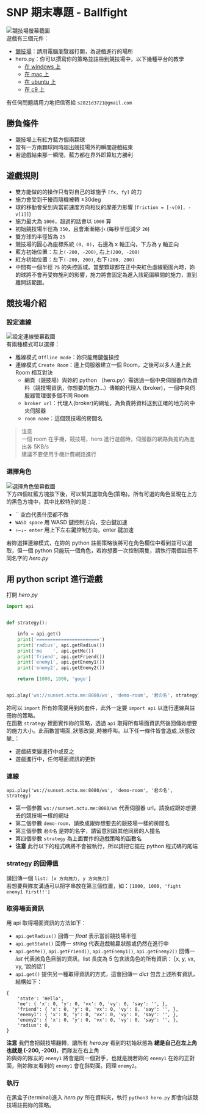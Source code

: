 # SNP 期末專題 - Ballfight

![競技場螢幕截圖](images/arena.png)  
遊戲有三個元件：
- [競技場](http://ballfight.nctu.me/)：請用電腦瀏覽器打開，為遊戲進行的場所
- hero.py：你可以撰寫你的策略並註冊到競技場中，以下幾種平台的教學
    - [在 windows 上](install/ballfight-windows.md)
    - [在 mac 上](install/ballfight-mac.md)
    - [在 ubuntu 上](install/ballfight-ubuntu.md)
    - [在 c9 上](install/ballfight-c9.md)

有任何問題請用力地把信寄給 `s2821d3721@gmail.com`  




## 勝負條件
- 競技場上有紅方藍方個兩顆球
- 當有一方兩顆球同時超出競技場外的瞬間遊戲結束
- 若遊戲結束那一瞬間，藍方都在界外即算紅方勝利




## 遊戲規則
- 雙方能做的的操作只有對自己的球施予 `[fx, fy]` 的力
- 施力會受到干擾而隨機被轉 ±30deg
- 球的移動會受到與當前速度方向相反的摩差力影響 (`friction = [-v[0], -v[1]]`)
- 施力最大為 `1000`，超過的話會以 `1000` 算
- 初始競技場半徑為 `350`，且會漸漸縮小 (每秒半徑減少 `20`)
- 雙方球的半徑皆為 `25`
- 競技場的圓心為座標系統 `(0, 0)`，右邊為 x 軸正向，下方為 y 軸正向
- 藍方初始位置：左上`(-200, -200)`, 右上`(200, -200)`
- 紅方初始位置：左下`(-200, 200)`, 右下`(200, 200)`
- 中間有一個半徑 `75` 的失控區域。當整顆球都在正中央紅色虛線範圍內時，妳的球將不會再受妳施利的影響，施力將會固定為進入該範圍瞬間的施力，直到離開該範圍。




## 競技場介紹

### 設定連線
![設定連線螢幕截圖](images/arena-1.png)  
有兩種模式可以選擇：  
- 離線模式 `Offline mode`：妳只能用鍵盤操控
- 連線模式 `Create Room`：連上伺服器建立一個 Room，之後可以多人連上此 Room 相互對決
    - 網頁（競技場）與妳的 python （hero.py）需透過一個中央伺服器作為資料（競技場資訊，你想要的施力...）傳輸的代理人 (broker)，一個中央伺服器管理很多個不同 Room
    - `broker url`：代理人(broker)的網址，為負責將資料送到正確的地方的中央伺服器
    - `room name`：這個競技場的房間名

> 注意  
> 一個 room 在手機，競技場，hero 進行遊戲時，伺服器的網路負擔約為進出各 5KB/s  
> 建議不要使用手機計費網路進行  



### 選擇角色
![選擇角色螢幕截圖](images/arena-2.png)  
下方四個紅藍方塊按下後，可以幫其選取角色(策略)。所有可選的角色呈現在上方的黑色方塊中，其中比較特別的是：  
- `` 空白代表什麼都不做
- `WASD space` 用 WASD 鍵控制方向，空白鍵加速
- `↑←↓→ enter` 用上下左右鍵控制方向，enter 鍵加速  

若妳選擇連線模式，在妳的 python 註冊策略後將可在角色欄位中看到並可以選取，但一個 python 只能玩一個角色，若妳想要一次控制兩隻，請執行兩個註冊不同名字的 _hero.py_  




## 用 python script 進行遊戲

打開 _hero.py_
```python
import api


def strategy():

    info = api.get()
    print('=======================')
    print('radius', api.getRadius())
    print('me    ', api.getMe())
    print('friend', api.getFriend())
    print('enemy1', api.getEnemy1())
    print('enemy2', api.getEnemy2())

    return [1000, 1000, 'gogo']


api.play('ws://sunset.nctu.me:8080/ws', 'demo-room', '君の名', strategy)
```
妳可以 `import` 所有妳需要用到的套件，此外一定要 `import api` 以進行連線與註冊妳的策略。  
在函數 `strategy` 裡面實作妳的策略，透過 `api` 取得所有場面資訊然後回傳妳想要的施力大小。此函數當場面_狀態改變_時被呼叫。以下任一條件皆會造成_狀態改變_：  
- 遊戲結束變進行中或反之
- 遊戲進行中，任何場面資訊的更新


### 連線
`api.play('ws://sunset.nctu.me:8080/ws', 'demo-room', '君の名', strategy)`  
- 第一個參數 `ws://sunset.nctu.me:8080/ws` 代表伺服器 url，請換成跟妳想要去的競技場一樣的網址
- 第二個參數 `demo-room`，請換成跟妳想要去的競技場一樣的房間名
- 第三個參數 `君の名` 是妳的名字，請留意別跟其他同房的人撞名
- 第四個參數 `strategy` 為上面實作的遊戲策略的函數名
- __注意__ 此行以下的程式碼將不會被執行，所以請把它擺在 python 程式碼的尾端


### strategy 的回傳值
請回傳一個 `list: [x 方向施力, y 方向施力]`  
若想要與隊友溝通可以把字串放在第三個位置，如：`[1000, 1000, 'fight enemy1 first!!']`  


### 取得場面資訊
用 api 取得場面資訊的方法如下：  
- `api.getRadius()` 回傳一 _float_ 表示當前競技場半徑
- `api.getState()` 回傳一 _string_ 代表遊戲輸贏狀態或仍然在進行中
- `api.getMe()`, `api.getFriend()`, `api.getEnemy1()`, `api.getEnemy2()` 回傳一 _list_ 代表該角色目前的資訊，list 長度為 5 包含該角色的所有資訊： [x, y, vx, vy, '說的話']
- `api.get()` 提供另一種取得資訊的方式，這會回傳一 _dict_ 包含上述所有資訊，結構如下：  
```
{
    'state': 'Hello',
    'me': { 'x': 0, 'y': 0, 'vx': 0, 'vy': 0, 'say': '', },
    'friend': { 'x': 0, 'y': 0, 'vx': 0, 'vy': 0, 'say': '', },
    'enemy1': { 'x': 0, 'y': 0, 'vx': 0, 'vy': 0, 'say': '', },
    'enemy2': { 'x': 0, 'y': 0, 'vx': 0, 'vy': 0, 'say': '', },
    'radius': 0,
}
```
**注意** 我們會把競技場翻轉，讓所有 _hero.py_ 看到的初始狀態為 __總是自己在左上角也就是 (-200, -200)__，而隊友在右上角  
妳與妳的隊友的 `enemy1` 將會是同一個對手，也就是說若妳的 `enemy1` 在妳的正對面，則妳隊友看到的 `enemy1` 會在斜對面。同理 `enemy2`。  


### 執行
在黑盒子(terminal)進入 _hero.py_ 所在資料夾，執行 `python3 hero.py` 即會向該競技場註冊妳的策略。  
